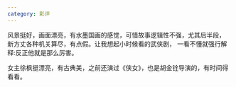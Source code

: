 ```yaml
---
category: 影评
---
```

风景挺好，画面漂亮，有水墨国画的感觉，可惜故事逻辑性不强，尤其后半段，
新方丈各种机关算尽，有点假。让我想起小时候看的武侠剧，
一看不懂就强行解释:反正他就是那么厉害。

女主徐枫挺漂亮，有古典美，之前还演过《侠女》，也是胡金铨导演的，有时间得看看。
